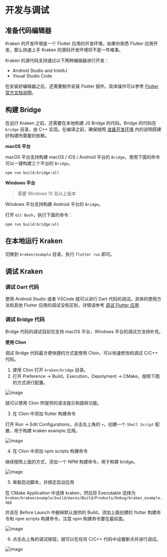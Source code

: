 # 开发与调试

## 准备代码编辑器

Kraken 的开发环境是一个 Flutter 应用的开发环境，如果你熟悉 Flutter 应用开发，那么快速上手 Kraken 的源码开发环境将不是一件难事。

Kraken 的源代码支持通过以下两种编辑器进行开发：

- Android Studio and IntelliJ
- Visual Studio Code

在安装好编辑器之后，还需要额外安装 Flutter 插件。具体操作可以参考 [Flutter 官方文档说明](https://flutter.dev/docs/get-started/editor?tab=androidstudio)。

## 构建 Bridge

在运行 Kraken 之前，还需要在本地构建 JS Bridge 的代码。Bridge 的代码在 `bridge` 目录，由 C++ 实现。在编译之前，确保按照 [准备开发环境](/guide/contribute/environment) 内的说明搭建好构建所需要的依赖。

**macOS 平台**

macOS 平台支持构建 macOS / iOS / Android 平台的 `Bridge`，使用下面的命令可以一键构建三个平台的 `Bridge`。

```shell script
npm run build:bridge:all
```

**Windows 平台**

> 需要 Windows 10 及以上版本

Windows 平台支持构建 Android 平台的 `Bridge`。

打开 `Git Bash`，执行下面的命令：

```shell script
npm run build:bridge:all
```

## 在本地运行 Kraken

切换到 `kraken/example` 目录，执行 `flutter run` 即可。

## 调试 Kraken

### 调试 Dart 代码

使用 Android Studio 或者 VSCode 就可以进行 Dart 代码的调试。具体的使用方法和其他 Flutter 应用的调试没有区别，详情请参考 [调试 Flutter 应用](https://flutter.dev/docs/testing/debugging)

### 调试 Bridge 代码

Bridge 代码的调试目前仅支持 macOS 平台，Windows 平台的调试方法待补充。

**使用 Clion**

调试 Bridge 代码最方便快捷的方式是使用 Clion，可以快速修改和调试 C/C++ 代码。

1. 使用 Clion 打开 `kraken/bridge` 目录。
2. 打开 Preference -> Build，Execution，Depolyment -> CMake，按照下图的方式进行配置。

![image](https://kraken.oss-cn-hangzhou.aliyuncs.com/images/20211026200425.jpg)

就可以使用 Clion 所提供的语法提示和跳转功能。

3. 在 Clion 中添加 flutter 构建命令

打开 Run -> Edit Configurations，点击左上角的 `+`，创建一个 `Shell Script` 配置，用于构建 kraken example 应用。

![image](https://kraken.oss-cn-hangzhou.aliyuncs.com/images/20210722151305.jpg)

4. 在 Clion 中添加 npm scripts 构建命令

继续按照上面的方式，添加一个 NPM 构建命令，用于构建 bridge。

![image](https://kraken.oss-cn-hangzhou.aliyuncs.com/images/20210722151516.jpg)

5. 串联启动脚本，并绑定启动应用

在 CMake Application 中选择 kraken，然后将 Executable 选择为 `kraken/kraken/example/build/macos/Build/Products/Debug/kraken_example.app`

并且在 Before Launch 中删掉默认提供的 Build，添加上面创建的 flutter 构建命令和 npm scripts 构建命令，注意 npm 构建命令要在最前面。

![image](https://kraken.oss-cn-hangzhou.aliyuncs.com/images/20210722151903.jpg)

6. 点击右上角的调试按钮，就可以在任何 C/C++ 代码中设置断点并进行调试。

![image](https://kraken.oss-cn-hangzhou.aliyuncs.com/videos/117529034-d9301a00-b007-11eb-9300-d46d1c25005f.png)
